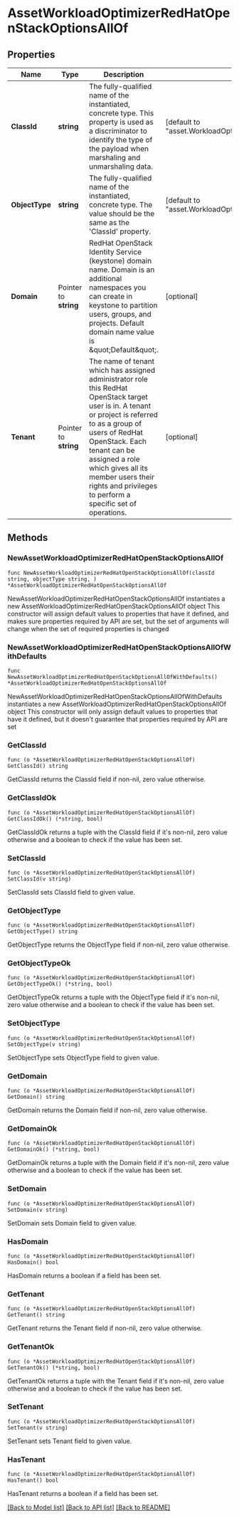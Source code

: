 # AssetWorkloadOptimizerRedHatOpenStackOptionsAllOf

## Properties

Name | Type | Description | Notes
------------ | ------------- | ------------- | -------------
**ClassId** | **string** | The fully-qualified name of the instantiated, concrete type. This property is used as a discriminator to identify the type of the payload when marshaling and unmarshaling data. | [default to "asset.WorkloadOptimizerRedHatOpenStackOptions"]
**ObjectType** | **string** | The fully-qualified name of the instantiated, concrete type. The value should be the same as the &#39;ClassId&#39; property. | [default to "asset.WorkloadOptimizerRedHatOpenStackOptions"]
**Domain** | Pointer to **string** | RedHat OpenStack Identity Service (keystone) domain name. Domain is an additional namespaces you can create in keystone to partition users, groups, and projects. Default domain name value is \&quot;Default\&quot;. | [optional] 
**Tenant** | Pointer to **string** | The name of tenant which has assigned administrator role this RedHat OpenStack target user is in. A tenant or project is referred to as a group of users of RedHat OpenStack. Each tenant can be assigned a role which gives all its member users their rights and privileges to perform a specific set of operations. | [optional] 

## Methods

### NewAssetWorkloadOptimizerRedHatOpenStackOptionsAllOf

`func NewAssetWorkloadOptimizerRedHatOpenStackOptionsAllOf(classId string, objectType string, ) *AssetWorkloadOptimizerRedHatOpenStackOptionsAllOf`

NewAssetWorkloadOptimizerRedHatOpenStackOptionsAllOf instantiates a new AssetWorkloadOptimizerRedHatOpenStackOptionsAllOf object
This constructor will assign default values to properties that have it defined,
and makes sure properties required by API are set, but the set of arguments
will change when the set of required properties is changed

### NewAssetWorkloadOptimizerRedHatOpenStackOptionsAllOfWithDefaults

`func NewAssetWorkloadOptimizerRedHatOpenStackOptionsAllOfWithDefaults() *AssetWorkloadOptimizerRedHatOpenStackOptionsAllOf`

NewAssetWorkloadOptimizerRedHatOpenStackOptionsAllOfWithDefaults instantiates a new AssetWorkloadOptimizerRedHatOpenStackOptionsAllOf object
This constructor will only assign default values to properties that have it defined,
but it doesn't guarantee that properties required by API are set

### GetClassId

`func (o *AssetWorkloadOptimizerRedHatOpenStackOptionsAllOf) GetClassId() string`

GetClassId returns the ClassId field if non-nil, zero value otherwise.

### GetClassIdOk

`func (o *AssetWorkloadOptimizerRedHatOpenStackOptionsAllOf) GetClassIdOk() (*string, bool)`

GetClassIdOk returns a tuple with the ClassId field if it's non-nil, zero value otherwise
and a boolean to check if the value has been set.

### SetClassId

`func (o *AssetWorkloadOptimizerRedHatOpenStackOptionsAllOf) SetClassId(v string)`

SetClassId sets ClassId field to given value.


### GetObjectType

`func (o *AssetWorkloadOptimizerRedHatOpenStackOptionsAllOf) GetObjectType() string`

GetObjectType returns the ObjectType field if non-nil, zero value otherwise.

### GetObjectTypeOk

`func (o *AssetWorkloadOptimizerRedHatOpenStackOptionsAllOf) GetObjectTypeOk() (*string, bool)`

GetObjectTypeOk returns a tuple with the ObjectType field if it's non-nil, zero value otherwise
and a boolean to check if the value has been set.

### SetObjectType

`func (o *AssetWorkloadOptimizerRedHatOpenStackOptionsAllOf) SetObjectType(v string)`

SetObjectType sets ObjectType field to given value.


### GetDomain

`func (o *AssetWorkloadOptimizerRedHatOpenStackOptionsAllOf) GetDomain() string`

GetDomain returns the Domain field if non-nil, zero value otherwise.

### GetDomainOk

`func (o *AssetWorkloadOptimizerRedHatOpenStackOptionsAllOf) GetDomainOk() (*string, bool)`

GetDomainOk returns a tuple with the Domain field if it's non-nil, zero value otherwise
and a boolean to check if the value has been set.

### SetDomain

`func (o *AssetWorkloadOptimizerRedHatOpenStackOptionsAllOf) SetDomain(v string)`

SetDomain sets Domain field to given value.

### HasDomain

`func (o *AssetWorkloadOptimizerRedHatOpenStackOptionsAllOf) HasDomain() bool`

HasDomain returns a boolean if a field has been set.

### GetTenant

`func (o *AssetWorkloadOptimizerRedHatOpenStackOptionsAllOf) GetTenant() string`

GetTenant returns the Tenant field if non-nil, zero value otherwise.

### GetTenantOk

`func (o *AssetWorkloadOptimizerRedHatOpenStackOptionsAllOf) GetTenantOk() (*string, bool)`

GetTenantOk returns a tuple with the Tenant field if it's non-nil, zero value otherwise
and a boolean to check if the value has been set.

### SetTenant

`func (o *AssetWorkloadOptimizerRedHatOpenStackOptionsAllOf) SetTenant(v string)`

SetTenant sets Tenant field to given value.

### HasTenant

`func (o *AssetWorkloadOptimizerRedHatOpenStackOptionsAllOf) HasTenant() bool`

HasTenant returns a boolean if a field has been set.


[[Back to Model list]](../README.md#documentation-for-models) [[Back to API list]](../README.md#documentation-for-api-endpoints) [[Back to README]](../README.md)


